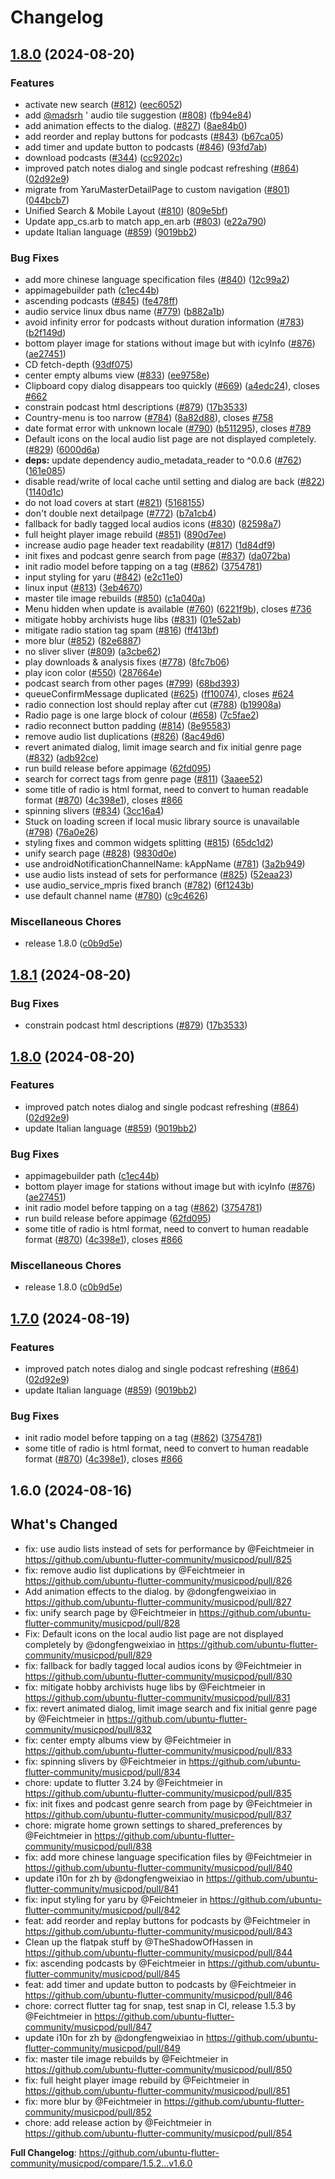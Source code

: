 # Changelog

## [1.8.0](https://github.com/TheShadowOfHassen/musicpod/compare/v1.8.1...v1.8.0) (2024-08-20)


### Features

* activate new search ([#812](https://github.com/TheShadowOfHassen/musicpod/issues/812)) ([eec6052](https://github.com/TheShadowOfHassen/musicpod/commit/eec60526a9849c543db462a624d3c36b03e9d3a1))
* add [@madsrh](https://github.com/madsrh) ' audio tile suggestion ([#808](https://github.com/TheShadowOfHassen/musicpod/issues/808)) ([fb94e84](https://github.com/TheShadowOfHassen/musicpod/commit/fb94e84a2ec31d1fc20a1a6dd4dd6023c4d1ac6a))
* add animation effects to the dialog. ([#827](https://github.com/TheShadowOfHassen/musicpod/issues/827)) ([8ae84b0](https://github.com/TheShadowOfHassen/musicpod/commit/8ae84b077e134e7dfe674d46cd97cb1cb5c593ab))
* add reorder and replay buttons for podcasts ([#843](https://github.com/TheShadowOfHassen/musicpod/issues/843)) ([b67ca05](https://github.com/TheShadowOfHassen/musicpod/commit/b67ca058083d65953afbd8b05f9d9c2f214c63f4))
* add timer and update button to podcasts ([#846](https://github.com/TheShadowOfHassen/musicpod/issues/846)) ([93fd7ab](https://github.com/TheShadowOfHassen/musicpod/commit/93fd7abe8d48c96910fcee1ed6310cd6b0562f34))
* download podcasts ([#344](https://github.com/TheShadowOfHassen/musicpod/issues/344)) ([cc9202c](https://github.com/TheShadowOfHassen/musicpod/commit/cc9202c5b985fa4350c505adacb05833236953bd))
* improved patch notes dialog and single podcast refreshing ([#864](https://github.com/TheShadowOfHassen/musicpod/issues/864)) ([02d92e9](https://github.com/TheShadowOfHassen/musicpod/commit/02d92e943af1b69e4c772316e64320c11a748f11))
* migrate from YaruMasterDetailPage to custom navigation ([#801](https://github.com/TheShadowOfHassen/musicpod/issues/801)) ([044bcb7](https://github.com/TheShadowOfHassen/musicpod/commit/044bcb7327743b32385284e4437460c6670421c7))
* Unified Search & Mobile Layout ([#810](https://github.com/TheShadowOfHassen/musicpod/issues/810)) ([809e5bf](https://github.com/TheShadowOfHassen/musicpod/commit/809e5bf015076cc690d77869935d7e37ea5f845b))
* Update app_cs.arb to match app_en.arb ([#803](https://github.com/TheShadowOfHassen/musicpod/issues/803)) ([e22a790](https://github.com/TheShadowOfHassen/musicpod/commit/e22a790b67d52d1c9254388ec16f2d22c7969d2f))
* update Italian language ([#859](https://github.com/TheShadowOfHassen/musicpod/issues/859)) ([9019bb2](https://github.com/TheShadowOfHassen/musicpod/commit/9019bb2cb5d519e57ce7588d9bdd54b0b831872f))


### Bug Fixes

* add more chinese language specification files ([#840](https://github.com/TheShadowOfHassen/musicpod/issues/840)) ([12c99a2](https://github.com/TheShadowOfHassen/musicpod/commit/12c99a2048133d8aaea215ab4e36513637e6ec85))
* appimagebuilder path ([c1ec44b](https://github.com/TheShadowOfHassen/musicpod/commit/c1ec44bfb707b750bfe0859337ca4892bb41596e))
* ascending podcasts ([#845](https://github.com/TheShadowOfHassen/musicpod/issues/845)) ([fe478ff](https://github.com/TheShadowOfHassen/musicpod/commit/fe478ffbc60a0b7ebf85b39301c2ca229ee4d298))
* audio service linux dbus name ([#779](https://github.com/TheShadowOfHassen/musicpod/issues/779)) ([b882a1b](https://github.com/TheShadowOfHassen/musicpod/commit/b882a1b2d69ea5f79cc1c735288694f89e66b88b))
* avoid infinity error for podcasts without duration information ([#783](https://github.com/TheShadowOfHassen/musicpod/issues/783)) ([b2f149d](https://github.com/TheShadowOfHassen/musicpod/commit/b2f149d964a77ee16c6344af49dc27a3b2a1a93c))
* bottom player image for stations without image but with icyInfo ([#876](https://github.com/TheShadowOfHassen/musicpod/issues/876)) ([ae27451](https://github.com/TheShadowOfHassen/musicpod/commit/ae2745168760f9bc69bc902f199157fd82efd072))
* CD fetch-depth ([93df075](https://github.com/TheShadowOfHassen/musicpod/commit/93df075177d2022e76c57e07af5852e5a27961dd))
* center empty albums view ([#833](https://github.com/TheShadowOfHassen/musicpod/issues/833)) ([ee9758e](https://github.com/TheShadowOfHassen/musicpod/commit/ee9758ea5b6c5cc702a2896cb1de7fa80584ab2b))
* Clipboard copy dialog disappears too quickly ([#669](https://github.com/TheShadowOfHassen/musicpod/issues/669)) ([a4edc24](https://github.com/TheShadowOfHassen/musicpod/commit/a4edc24216f586b616679665a1757fb6d6fa4849)), closes [#662](https://github.com/TheShadowOfHassen/musicpod/issues/662)
* constrain podcast html descriptions ([#879](https://github.com/TheShadowOfHassen/musicpod/issues/879)) ([17b3533](https://github.com/TheShadowOfHassen/musicpod/commit/17b3533261a4154b6c04b26694ac003e9ff67303))
* Country-menu is too narrow ([#784](https://github.com/TheShadowOfHassen/musicpod/issues/784)) ([8a82d88](https://github.com/TheShadowOfHassen/musicpod/commit/8a82d88da9ddae9edf65880855fb0565756beba9)), closes [#758](https://github.com/TheShadowOfHassen/musicpod/issues/758)
* date format error with unknown locale ([#790](https://github.com/TheShadowOfHassen/musicpod/issues/790)) ([b511295](https://github.com/TheShadowOfHassen/musicpod/commit/b5112953aad4ddbda47a1c25f083ef4265b0a6aa)), closes [#789](https://github.com/TheShadowOfHassen/musicpod/issues/789)
* Default icons on the local audio list page are not displayed completely. ([#829](https://github.com/TheShadowOfHassen/musicpod/issues/829)) ([6000d6a](https://github.com/TheShadowOfHassen/musicpod/commit/6000d6ae914cd52b4b719b057a1987fc5fa5b415))
* **deps:** update dependency audio_metadata_reader to ^0.0.6 ([#762](https://github.com/TheShadowOfHassen/musicpod/issues/762)) ([161e085](https://github.com/TheShadowOfHassen/musicpod/commit/161e08577a4a107da6e24c75d25c01fd398dde15))
* disable read/write of local cache until setting and dialog are back ([#822](https://github.com/TheShadowOfHassen/musicpod/issues/822)) ([1140d1c](https://github.com/TheShadowOfHassen/musicpod/commit/1140d1c031b84afc7adaf05df2683708b86bcf32))
* do not load covers at start ([#821](https://github.com/TheShadowOfHassen/musicpod/issues/821)) ([5168155](https://github.com/TheShadowOfHassen/musicpod/commit/5168155e5535c4eb5c73dd56adee0218dc7994d5))
* don't double next detailpage ([#772](https://github.com/TheShadowOfHassen/musicpod/issues/772)) ([b7a1cb4](https://github.com/TheShadowOfHassen/musicpod/commit/b7a1cb4320fc764357de0ccad5c34e95b5f3d4a8))
* fallback for badly tagged local audios icons ([#830](https://github.com/TheShadowOfHassen/musicpod/issues/830)) ([82598a7](https://github.com/TheShadowOfHassen/musicpod/commit/82598a7773541059bb63e9995e2e476b3a3e26e9))
* full height player image rebuild ([#851](https://github.com/TheShadowOfHassen/musicpod/issues/851)) ([890d7ee](https://github.com/TheShadowOfHassen/musicpod/commit/890d7ee4ca547d3d6ccecbbe46e1679d19600077))
* increase audio page header text readability ([#817](https://github.com/TheShadowOfHassen/musicpod/issues/817)) ([1d84df9](https://github.com/TheShadowOfHassen/musicpod/commit/1d84df9e605c143a8128fe3a6a8791c44450f4b9))
* init fixes and podcast genre search from page ([#837](https://github.com/TheShadowOfHassen/musicpod/issues/837)) ([da072ba](https://github.com/TheShadowOfHassen/musicpod/commit/da072ba7a7e4ddb4595b849425da7a1f323a8d86))
* init radio model before tapping on a tag ([#862](https://github.com/TheShadowOfHassen/musicpod/issues/862)) ([3754781](https://github.com/TheShadowOfHassen/musicpod/commit/3754781b86cefb1720f5fc62b6ec4d02ed1c06b6))
* input styling for yaru ([#842](https://github.com/TheShadowOfHassen/musicpod/issues/842)) ([e2c11e0](https://github.com/TheShadowOfHassen/musicpod/commit/e2c11e0197905aeb1b99a4ab994e03875c8bb439))
* linux input ([#813](https://github.com/TheShadowOfHassen/musicpod/issues/813)) ([3eb4670](https://github.com/TheShadowOfHassen/musicpod/commit/3eb4670ad119227d465e75d4393c39a6c219160b))
* master tile image rebuilds ([#850](https://github.com/TheShadowOfHassen/musicpod/issues/850)) ([c1a040a](https://github.com/TheShadowOfHassen/musicpod/commit/c1a040a0e7f458cf86f88013a0d45bf594d1e50c))
* Menu hidden when update is available ([#760](https://github.com/TheShadowOfHassen/musicpod/issues/760)) ([6221f9b](https://github.com/TheShadowOfHassen/musicpod/commit/6221f9bfe7b1a8e6d079f9694123ff7496dc42be)), closes [#736](https://github.com/TheShadowOfHassen/musicpod/issues/736)
* mitigate hobby archivists huge libs ([#831](https://github.com/TheShadowOfHassen/musicpod/issues/831)) ([01e52ab](https://github.com/TheShadowOfHassen/musicpod/commit/01e52ab6455b20eae2b41aaa87b086be26b12f07))
* mitigate radio station tag spam ([#816](https://github.com/TheShadowOfHassen/musicpod/issues/816)) ([ff413bf](https://github.com/TheShadowOfHassen/musicpod/commit/ff413bfa1d8d75febb780531d5b4ccfec04687ff))
* more blur ([#852](https://github.com/TheShadowOfHassen/musicpod/issues/852)) ([82e6887](https://github.com/TheShadowOfHassen/musicpod/commit/82e6887868d602826f1fbb83d7ed1f767f22030a))
* no sliver sliver ([#809](https://github.com/TheShadowOfHassen/musicpod/issues/809)) ([a3cbe62](https://github.com/TheShadowOfHassen/musicpod/commit/a3cbe62d01121c08845598f1d2c0c4e337c731db))
* play downloads & analysis fixes ([#778](https://github.com/TheShadowOfHassen/musicpod/issues/778)) ([8fc7b06](https://github.com/TheShadowOfHassen/musicpod/commit/8fc7b06d2d00e81461ce193eba1b0215fc4be023))
* play icon color ([#550](https://github.com/TheShadowOfHassen/musicpod/issues/550)) ([287664e](https://github.com/TheShadowOfHassen/musicpod/commit/287664e924150f23e2d1fea9efa0e3c2cc813dd1))
* podcast search from other pages ([#799](https://github.com/TheShadowOfHassen/musicpod/issues/799)) ([68bd393](https://github.com/TheShadowOfHassen/musicpod/commit/68bd393bb218653bd828d956c9b3b6445b7e1d88))
* queueConfirmMessage duplicated ([#625](https://github.com/TheShadowOfHassen/musicpod/issues/625)) ([ff10074](https://github.com/TheShadowOfHassen/musicpod/commit/ff10074a83580e0fb4c9d629884f43231b0f09eb)), closes [#624](https://github.com/TheShadowOfHassen/musicpod/issues/624)
* radio connection lost should replay after cut ([#788](https://github.com/TheShadowOfHassen/musicpod/issues/788)) ([b19908a](https://github.com/TheShadowOfHassen/musicpod/commit/b19908ad5964b7c299c919b2adf5c20344d8bf4e))
* Radio page is one large block of colour ([#658](https://github.com/TheShadowOfHassen/musicpod/issues/658)) ([7c5fae2](https://github.com/TheShadowOfHassen/musicpod/commit/7c5fae2ca1785a801ed895a4b38703c0ae76835f))
* radio reconnect button padding ([#814](https://github.com/TheShadowOfHassen/musicpod/issues/814)) ([8e95583](https://github.com/TheShadowOfHassen/musicpod/commit/8e95583a03014baedabb30fb394c1866076c2906))
* remove audio list duplications ([#826](https://github.com/TheShadowOfHassen/musicpod/issues/826)) ([8ac49d6](https://github.com/TheShadowOfHassen/musicpod/commit/8ac49d6c2045f254c5f4036f935f42e738fe728b))
* revert animated dialog, limit image search and fix initial genre page ([#832](https://github.com/TheShadowOfHassen/musicpod/issues/832)) ([adb92ce](https://github.com/TheShadowOfHassen/musicpod/commit/adb92ce4c479ee6e5bc8964ba2a8b17410a1d0f4))
* run build release before appimage ([62fd095](https://github.com/TheShadowOfHassen/musicpod/commit/62fd095aa82c53d5cd7ae5e8f8bfa4b9096d37e1))
* search for correct tags from genre page ([#811](https://github.com/TheShadowOfHassen/musicpod/issues/811)) ([3aaee52](https://github.com/TheShadowOfHassen/musicpod/commit/3aaee525fbffaddac0d6dc078c9ab1f23418cd22))
* some title of radio is html format, need to convert to human readable format ([#870](https://github.com/TheShadowOfHassen/musicpod/issues/870)) ([4c398e1](https://github.com/TheShadowOfHassen/musicpod/commit/4c398e1d7904d2e837cb2fc1c6160539f2bce236)), closes [#866](https://github.com/TheShadowOfHassen/musicpod/issues/866)
* spinning slivers ([#834](https://github.com/TheShadowOfHassen/musicpod/issues/834)) ([3cc16a4](https://github.com/TheShadowOfHassen/musicpod/commit/3cc16a4fb15ecd1cefddba055a11e22c98b8b4c9))
* Stuck on loading screen if local music library source is unavailable ([#798](https://github.com/TheShadowOfHassen/musicpod/issues/798)) ([76a0e26](https://github.com/TheShadowOfHassen/musicpod/commit/76a0e26d69c719c16238d7ab929b488036085cd9))
* styling fixes and common widgets splitting ([#815](https://github.com/TheShadowOfHassen/musicpod/issues/815)) ([65dc1d2](https://github.com/TheShadowOfHassen/musicpod/commit/65dc1d25c8654cd084c5a41e13c5c491ef80c16c))
* unify search page ([#828](https://github.com/TheShadowOfHassen/musicpod/issues/828)) ([9830d0e](https://github.com/TheShadowOfHassen/musicpod/commit/9830d0e7dbcf9060f3360021cfa10b89fc038bd8))
* use androidNotificationChannelName: kAppName ([#781](https://github.com/TheShadowOfHassen/musicpod/issues/781)) ([3a2b949](https://github.com/TheShadowOfHassen/musicpod/commit/3a2b94965e868b0e4d7e67ebe4cec30c18e7e126))
* use audio lists instead of sets for performance ([#825](https://github.com/TheShadowOfHassen/musicpod/issues/825)) ([52eaa23](https://github.com/TheShadowOfHassen/musicpod/commit/52eaa2311b179dccf7cbfeb67e833aaaa59d50e1))
* use audio_service_mpris fixed branch ([#782](https://github.com/TheShadowOfHassen/musicpod/issues/782)) ([6f1243b](https://github.com/TheShadowOfHassen/musicpod/commit/6f1243b90aedb7829897eb242696c6c17770ec06))
* use default channel name ([#780](https://github.com/TheShadowOfHassen/musicpod/issues/780)) ([c9c4626](https://github.com/TheShadowOfHassen/musicpod/commit/c9c46261749e063bae43d39adc3cacfe32c423f3))


### Miscellaneous Chores

* release 1.8.0 ([c0b9d5e](https://github.com/TheShadowOfHassen/musicpod/commit/c0b9d5e5d8ae5a4c5c8f75017b19b91354d08882))

## [1.8.1](https://github.com/ubuntu-flutter-community/musicpod/compare/v1.8.0...v1.8.1) (2024-08-20)


### Bug Fixes

* constrain podcast html descriptions ([#879](https://github.com/ubuntu-flutter-community/musicpod/issues/879)) ([17b3533](https://github.com/ubuntu-flutter-community/musicpod/commit/17b3533261a4154b6c04b26694ac003e9ff67303))

## [1.8.0](https://github.com/ubuntu-flutter-community/musicpod/compare/1.6.0...v1.8.0) (2024-08-20)


### Features

* improved patch notes dialog and single podcast refreshing ([#864](https://github.com/ubuntu-flutter-community/musicpod/issues/864)) ([02d92e9](https://github.com/ubuntu-flutter-community/musicpod/commit/02d92e943af1b69e4c772316e64320c11a748f11))
* update Italian language ([#859](https://github.com/ubuntu-flutter-community/musicpod/issues/859)) ([9019bb2](https://github.com/ubuntu-flutter-community/musicpod/commit/9019bb2cb5d519e57ce7588d9bdd54b0b831872f))


### Bug Fixes

* appimagebuilder path ([c1ec44b](https://github.com/ubuntu-flutter-community/musicpod/commit/c1ec44bfb707b750bfe0859337ca4892bb41596e))
* bottom player image for stations without image but with icyInfo ([#876](https://github.com/ubuntu-flutter-community/musicpod/issues/876)) ([ae27451](https://github.com/ubuntu-flutter-community/musicpod/commit/ae2745168760f9bc69bc902f199157fd82efd072))
* init radio model before tapping on a tag ([#862](https://github.com/ubuntu-flutter-community/musicpod/issues/862)) ([3754781](https://github.com/ubuntu-flutter-community/musicpod/commit/3754781b86cefb1720f5fc62b6ec4d02ed1c06b6))
* run build release before appimage ([62fd095](https://github.com/ubuntu-flutter-community/musicpod/commit/62fd095aa82c53d5cd7ae5e8f8bfa4b9096d37e1))
* some title of radio is html format, need to convert to human readable format ([#870](https://github.com/ubuntu-flutter-community/musicpod/issues/870)) ([4c398e1](https://github.com/ubuntu-flutter-community/musicpod/commit/4c398e1d7904d2e837cb2fc1c6160539f2bce236)), closes [#866](https://github.com/ubuntu-flutter-community/musicpod/issues/866)


### Miscellaneous Chores

* release 1.8.0 ([c0b9d5e](https://github.com/ubuntu-flutter-community/musicpod/commit/c0b9d5e5d8ae5a4c5c8f75017b19b91354d08882))

## [1.7.0](https://github.com/ubuntu-flutter-community/musicpod/compare/1.6.0...v1.7.0) (2024-08-19)


### Features

* improved patch notes dialog and single podcast refreshing ([#864](https://github.com/ubuntu-flutter-community/musicpod/issues/864)) ([02d92e9](https://github.com/ubuntu-flutter-community/musicpod/commit/02d92e943af1b69e4c772316e64320c11a748f11))
* update Italian language ([#859](https://github.com/ubuntu-flutter-community/musicpod/issues/859)) ([9019bb2](https://github.com/ubuntu-flutter-community/musicpod/commit/9019bb2cb5d519e57ce7588d9bdd54b0b831872f))


### Bug Fixes

* init radio model before tapping on a tag ([#862](https://github.com/ubuntu-flutter-community/musicpod/issues/862)) ([3754781](https://github.com/ubuntu-flutter-community/musicpod/commit/3754781b86cefb1720f5fc62b6ec4d02ed1c06b6))
* some title of radio is html format, need to convert to human readable format ([#870](https://github.com/ubuntu-flutter-community/musicpod/issues/870)) ([4c398e1](https://github.com/ubuntu-flutter-community/musicpod/commit/4c398e1d7904d2e837cb2fc1c6160539f2bce236)), closes [#866](https://github.com/ubuntu-flutter-community/musicpod/issues/866)

## 1.6.0 (2024-08-16)

## What's Changed
* fix: use audio lists instead of sets for performance by @Feichtmeier in https://github.com/ubuntu-flutter-community/musicpod/pull/825
* fix: remove audio list duplications by @Feichtmeier in https://github.com/ubuntu-flutter-community/musicpod/pull/826
* Add animation effects to the dialog. by @dongfengweixiao in https://github.com/ubuntu-flutter-community/musicpod/pull/827
* fix: unify search page by @Feichtmeier in https://github.com/ubuntu-flutter-community/musicpod/pull/828
* Fix: Default icons on the local audio list page are not displayed completely by @dongfengweixiao in https://github.com/ubuntu-flutter-community/musicpod/pull/829
* fix: fallback for badly tagged local audios icons by @Feichtmeier in https://github.com/ubuntu-flutter-community/musicpod/pull/830
* fix: mitigate hobby archivists huge libs by @Feichtmeier in https://github.com/ubuntu-flutter-community/musicpod/pull/831
* fix: revert animated dialog, limit image search and fix initial genre page by @Feichtmeier in https://github.com/ubuntu-flutter-community/musicpod/pull/832
* fix: center empty albums view by @Feichtmeier in https://github.com/ubuntu-flutter-community/musicpod/pull/833
* fix: spinning slivers by @Feichtmeier in https://github.com/ubuntu-flutter-community/musicpod/pull/834
* chore: update to flutter 3.24 by @Feichtmeier in https://github.com/ubuntu-flutter-community/musicpod/pull/835
* fix: init fixes and podcast genre search from page by @Feichtmeier in https://github.com/ubuntu-flutter-community/musicpod/pull/837
* chore: migrate home grown settings to shared_preferences by @Feichtmeier in https://github.com/ubuntu-flutter-community/musicpod/pull/838
* fix: add more chinese language specification files by @Feichtmeier in https://github.com/ubuntu-flutter-community/musicpod/pull/840
* update i10n for zh by @dongfengweixiao in https://github.com/ubuntu-flutter-community/musicpod/pull/841
* fix: input styling for yaru by @Feichtmeier in https://github.com/ubuntu-flutter-community/musicpod/pull/842
* feat: add reorder and replay buttons for podcasts by @Feichtmeier in https://github.com/ubuntu-flutter-community/musicpod/pull/843
* Clean up the flatpak stuff by @TheShadowOfHassen in https://github.com/ubuntu-flutter-community/musicpod/pull/844
* fix: ascending podcasts by @Feichtmeier in https://github.com/ubuntu-flutter-community/musicpod/pull/845
* feat: add timer and update button to podcasts by @Feichtmeier in https://github.com/ubuntu-flutter-community/musicpod/pull/846
* chore: correct flutter tag for snap, test snap in CI, release 1.5.3 by @Feichtmeier in https://github.com/ubuntu-flutter-community/musicpod/pull/847
* update i10n for zh by @dongfengweixiao in https://github.com/ubuntu-flutter-community/musicpod/pull/849
* fix: master tile image rebuilds by @Feichtmeier in https://github.com/ubuntu-flutter-community/musicpod/pull/850
* fix: full height player image rebuild by @Feichtmeier in https://github.com/ubuntu-flutter-community/musicpod/pull/851
* fix: more blur by @Feichtmeier in https://github.com/ubuntu-flutter-community/musicpod/pull/852
* chore: add release action by @Feichtmeier in https://github.com/ubuntu-flutter-community/musicpod/pull/854


**Full Changelog**: https://github.com/ubuntu-flutter-community/musicpod/compare/1.5.2...v1.6.0
